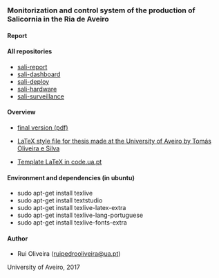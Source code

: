 ### Monitorization and control system of the production of Salicornia in the Ria de Aveiro

#### Report

#### All repositories

* [sali-report](https://github.com/ruipoliveira/sali-report)
* [sali-dashboard](https://github.com/ruipoliveira/sali-dashboard)
* [sali-deploy](https://github.com/ruipoliveira/sali-deploy)
* [sali-hardware](https://github.com/ruipoliveira/sali-hardware)
* [sali-surveillance](https://github.com/ruipoliveira/sali-surveillance)

#### Overview 



* [final version (pdf) ](https://github.com/ruipoliveira/ThesisSalicornia-report/blob/master/thesis-roliveira.pdf)

* [LaTeX style file for thesis made at the University of Aveiro by Tomás Oliveira e Silva](https://github.com/ruipoliveira/ThesisSalicornia-report/blob/master/uaThesis.sty) 

* [Template LaTeX in code.ua.pt](https://code.ua.pt/projects/latex-ua/repository/revisions/master/show/LyX) 

#### Environment and dependencies (in ubuntu)

* sudo apt-get install texlive
* sudo apt-get install textstudio
* sudo apt-get install texlive-latex-extra
* sudo apt-get install texlive-lang-portuguese
* sudo apt-get install texlive-fonts-extra

#### Author
* Rui Oliveira (ruipedrooliveira@ua.pt)

University of Aveiro, 2017
